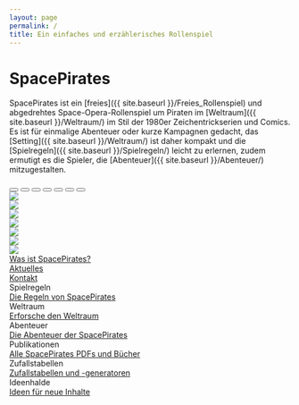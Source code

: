 ```yaml
---
layout: page
permalink: /
title: Ein einfaches und erzählerisches Rollenspiel
---
```


# SpacePirates

SpacePirates ist ein [freies]({{ site.baseurl }}/Freies_Rollenspiel) und abgedrehtes Space-Opera-Rollenspiel um Piraten im [Weltraum]({{ site.baseurl }}/Weltraum/) im Stil der 1980er Zeichentrickserien und Comics. Es ist für einmalige Abenteuer oder kurze Kampagnen gedacht, das [Setting]({{ site.baseurl }}/Weltraum/) ist daher kompakt und die [Spielregeln]({{ site.baseurl }}/Spielregeln/) leicht zu erlernen, zudem ermutigt es die Spieler, die [Abenteuer]({{ site.baseurl }}/Abenteuer/) mitzugestalten.

<div id="Carousel" class="carousel slide bg-sterne overflow-hidden rounded-top" data-bs-ride="carousel" data-bs-interval="5000" data-bs-touch="true" data-bs-pause="hover">
  <div class="carousel-indicators">
    <button data-bs-target="#myCarousel" data-bs-slide-to="0" class="active"></button>
    <button data-bs-target="#myCarousel" data-bs-slide-to="1"></button>
    <button data-bs-target="#myCarousel" data-bs-slide-to="2"></button>
    <button data-bs-target="#myCarousel" data-bs-slide-to="3"></button>
    <button data-bs-target="#myCarousel" data-bs-slide-to="4"></button>
    <button data-bs-target="#myCarousel" data-bs-slide-to="5"></button>
    <button data-bs-target="#myCarousel" data-bs-slide-to="6"></button>
  </div>
  <!-- Wrapper for slides -->
  <div class="carousel-inner">
    <div class="carousel-item text-center active">
      <img class="img-fluid" src="{{ site.baseurl }}/assets/images/startseite0.jpg"/>
    </div>
    <div class="carousel-item text-center">
      <img class="img-fluid" src="{{ site.baseurl }}/assets/images/startseite1.jpg"/>
    </div>
    <div class="carousel-item text-center">
      <img class="img-fluid" src="{{ site.baseurl }}/assets/images/startseite2.jpg"/>
    </div>
    <div class="carousel-item text-center">
      <img class="img-fluid" src="{{ site.baseurl }}/assets/images/startseite3.jpg"/>
    </div>
    <div class="carousel-item text-center">
      <img class="img-fluid" src="{{ site.baseurl }}/assets/images/startseite4.jpg"/>
    </div>
    <div class="carousel-item text-center">
      <img class="img-fluid" src="{{ site.baseurl }}/assets/images/startseite5.jpg"/>
    </div>
    <div class="carousel-item text-center">
      <img class="img-fluid" src="{{ site.baseurl }}/assets/images/startseite6.jpg"/>
    </div>
  </div>

  <a class="carousel-control-prev" href="#myCarousel" role="button" data-bs-slide="prev">
    <span class="carousel-control-prev-icon" aria-hidden="true"></span>
  </a>
  <a class="carousel-control-next" href="#myCarousel" role="button" data-bs-slide="next">
    <span class="carousel-control-next-icon" aria-hidden="true"></span>
  </a>
</div>
<div class="row bg-yellow g-0 text-center rounded-bottom mb-3">
  <div class="col clickable border-end p-2">
      <a href="{{ site.baseurl }}/Was_ist_SpacePirates" class="link-dark">Was ist SpacePirates?</a>
  </div>
  <div class="col clickable border-end p-2">
      <a href="{{ site.baseurl }}/Aktuelles/" class="link-dark">Aktuelles</a>
  </div>
  <div class="col clickable border-end p-2">
      <a href="{{ site.baseurl }}/Kontakt" class="link-dark">Kontakt</a>
  </div>
</div>

<div class="row row-cols-1 row-cols-sm-2 row-cols-lg-3 g-4 mb-3">
  <div class="col">
    <div class="card h-100 bg-spielregeln text-light text-shadow text-center clickable">
      <div class="card-header fs-5">Spielregeln</div>
      <div class="card-body"></div>
      <div class="card-footer mt-6 bg-black bg-opacity-50">
        <a class="link-light" href="{{ site.baseurl }}/Spielregeln/">Die Regeln von SpacePirates</a>
      </div>
    </div>
  </div>
  <div class="col">
    <div class="card h-100 bg-weltraum text-light text-shadow text-center clickable">
      <div class="card-header fs-5">Weltraum</div>
      <div class="card-body"></div>
      <div class="card-footer mt-6 bg-black bg-opacity-50">
        <a class="link-light" href="{{ site.baseurl }}/Weltraum/">Erforsche den Weltraum</a>
      </div>
    </div>
  </div>
  <div class="col">
    <div class="card h-100 bg-abenteuer text-light text-shadow text-center clickable">
      <div class="card-header fs-5 bg-black bg-opacity-25">Abenteuer</div>
      <div class="card-body"></div>
      <div class="card-footer mt-6 bg-black bg-opacity-50">
        <a class="link-light" href="{{ site.baseurl }}/Abenteuer/">Die Abenteuer der SpacePirates</a>
      </div>
    </div>
  </div>
  <div class="col">
    <div class="card h-100 bg-publikationen text-light text-shadow text-center clickable">
      <div class="card-header fs-5 bg-black bg-opacity-25">Publikationen</div>
      <div class="card-body"></div>
      <div class="card-footer mt-6 bg-black bg-opacity-50">
        <a class="link-light" href="{{ site.baseurl }}/Publikationen/">Alle SpacePirates PDFs und Bücher</a>
      </div>
    </div>
  </div>
  <div class="col">
    <div class="card h-100 bg-zufallstabellen text-light text-shadow text-center clickable">
      <div class="card-header fs-5 bg-black bg-opacity-25">Zufallstabellen</div>
      <div class="card-body"></div>
      <div class="card-footer mt-6 bg-black bg-opacity-50">
        <a class="link-light" href="{{ site.baseurl }}/Zufallstabellen/">Zufallstabellen und -generatoren</a>
      </div>
    </div>
  </div>
  <div class="col">
    <div class="card h-100 bg-ideenhalde text-light text-shadow text-center clickable">
      <div class="card-header fs-5 bg-black bg-opacity-25">Ideenhalde</div>
      <div class="card-body"></div>
      <div class="card-footer mt-6 bg-black bg-opacity-50">
        <a class="link-light" href="{{ site.baseurl }}/Ideenhalde/">Ideen für neue Inhalte</a>
      </div>
    </div>
  </div>
</div>
